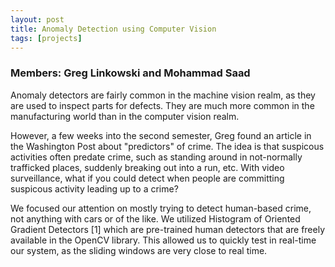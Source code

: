 ```yaml
---
layout: post
title: Anomaly Detection using Computer Vision
tags: [projects]
---
```


### Members: Greg Linkowski and Mohammad Saad

Anomaly detectors are fairly common in the machine vision realm, as they are used to inspect parts for defects. They are much more common in the manufacturing world than in the computer vision realm.

However, a few weeks into the second semester, Greg found an article in the Washington Post about "predictors" of crime. The idea is that suspicous activities often predate crime, such as standing around in not-normally trafficked places, suddenly breaking out into a run, etc. With video surveillance, what if you could detect when people are committing suspicous activity leading up to a crime?

We focused our attention on mostly trying to detect human-based crime, not anything with cars or of the like. We utilized Histogram of Oriented Gradient Detectors [1] which are pre-trained human detectors that are freely available in the OpenCV library. This allowed us to quickly test in real-time our system, as the sliding windows are very close to real time.


